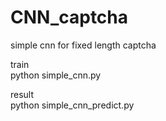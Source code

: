 # CNN_captcha
simple cnn for fixed length captcha

train              
python simple_cnn.py
        
result               
python simple_cnn_predict.py
